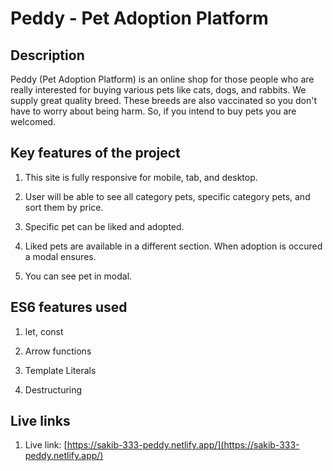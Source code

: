 # Peddy - Pet Adoption Platform

  

## Description

  

Peddy (Pet Adoption Platform) is an online shop for those people who are really interested for buying various pets like cats, dogs, and rabbits. We supply great quality breed. These breeds are also vaccinated so you don't have to worry about being harm. So, if you intend to buy pets you are welcomed.

  

## Key features of the project

1. This site is fully responsive for mobile, tab, and desktop.

2. User will be able to see all category pets, specific category pets, and sort them by price.

3. Specific pet can be liked and adopted.

4. Liked pets are available in a different section. When adoption is occured a modal ensures.

5. You can see pet in modal.

  

## ES6 features used

1. let, const

2. Arrow functions

3. Template Literals

4. Destructuring

  

## Live links

1. Live link: [https://sakib-333-peddy.netlify.app/](https://sakib-333-peddy.netlify.app/)